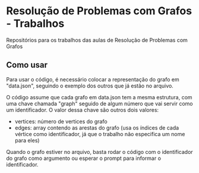 # Resolução de Problemas com Grafos - Trabalhos
Repositórios para os trabalhos das aulas de Resolução de Problemas com Grafos

## Como usar
Para usar o código, é necessário colocar a representação do grafo em "data.json", seguindo o exemplo dos outros que já estão no arquivo.  

O código assume que cada grafo em data.json tem a mesma estrutura, com uma chave chamada "graph" seguido de algum número que vai servir como um identificador. O valor dessa chave são outros dois valores: 
- vertices: número de vertices do grafo
- edges: array contendo as arestas do grafo (usa os índices de cada vértice como identificador, já que o trabalho não especifica um nome para eles)

Quando o grafo estiver no arquivo, basta rodar o código com o identificador do grafo como argumento ou esperar o prompt para informar o identificador.
